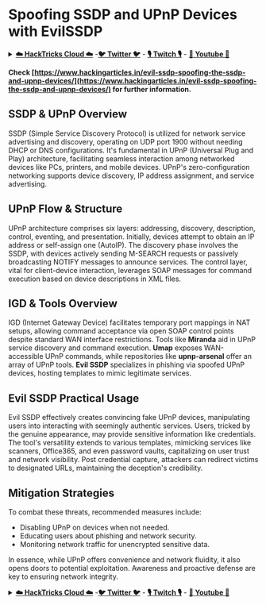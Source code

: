 # Spoofing SSDP and UPnP Devices with EvilSSDP

<details>

<summary><a href="https://cloud.hacktricks.xyz/pentesting-cloud/pentesting-cloud-methodology"><strong>☁️ HackTricks Cloud ☁️</strong></a> -<a href="https://twitter.com/hacktricks_live"><strong>🐦 Twitter 🐦</strong></a> - <a href="https://www.twitch.tv/hacktricks_live/schedule"><strong>🎙️ Twitch 🎙️</strong></a> - <a href="https://www.youtube.com/@hacktricks_LIVE"><strong>🎥 Youtube 🎥</strong></a></summary>

* Do you work in a **cybersecurity company**? Do you want to see your **company advertised in HackTricks**? or do you want to have access to the **latest version of the PEASS or download HackTricks in PDF**? Check the [**SUBSCRIPTION PLANS**](https://github.com/sponsors/carlospolop)!
* Discover [**The PEASS Family**](https://opensea.io/collection/the-peass-family), our collection of exclusive [**NFTs**](https://opensea.io/collection/the-peass-family)
* Get the [**official PEASS & HackTricks swag**](https://peass.creator-spring.com)
* **Join the** [**💬**](https://emojipedia.org/speech-balloon/) [**Discord group**](https://discord.gg/hRep4RUj7f) or the [**telegram group**](https://t.me/peass) or **follow** me on **Twitter** **🐦**[**@carlospolopm**](https://twitter.com/hacktricks_live)**.**
* **Share your hacking tricks by submitting PRs to the [hacktricks repo](https://github.com/carlospolop/hacktricks) and [hacktricks-cloud repo](https://github.com/carlospolop/hacktricks-cloud)**.

</details>

**Check [https://www.hackingarticles.in/evil-ssdp-spoofing-the-ssdp-and-upnp-devices/](https://www.hackingarticles.in/evil-ssdp-spoofing-the-ssdp-and-upnp-devices/) for further information.**

## **SSDP & UPnP Overview**

SSDP (Simple Service Discovery Protocol) is utilized for network service advertising and discovery, operating on UDP port 1900 without needing DHCP or DNS configurations. It's fundamental in UPnP (Universal Plug and Play) architecture, facilitating seamless interaction among networked devices like PCs, printers, and mobile devices. UPnP's zero-configuration networking supports device discovery, IP address assignment, and service advertising.

## **UPnP Flow & Structure**

UPnP architecture comprises six layers: addressing, discovery, description, control, eventing, and presentation. Initially, devices attempt to obtain an IP address or self-assign one (AutoIP). The discovery phase involves the SSDP, with devices actively sending M-SEARCH requests or passively broadcasting NOTIFY messages to announce services. The control layer, vital for client-device interaction, leverages SOAP messages for command execution based on device descriptions in XML files.

## **IGD & Tools Overview**

IGD (Internet Gateway Device) facilitates temporary port mappings in NAT setups, allowing command acceptance via open SOAP control points despite standard WAN interface restrictions. Tools like **Miranda** aid in UPnP service discovery and command execution. **Umap** exposes WAN-accessible UPnP commands, while repositories like **upnp-arsenal** offer an array of UPnP tools. **Evil SSDP** specializes in phishing via spoofed UPnP devices, hosting templates to mimic legitimate services.

## **Evil SSDP Practical Usage**

Evil SSDP effectively creates convincing fake UPnP devices, manipulating users into interacting with seemingly authentic services. Users, tricked by the genuine appearance, may provide sensitive information like credentials. The tool's versatility extends to various templates, mimicking services like scanners, Office365, and even password vaults, capitalizing on user trust and network visibility. Post credential capture, attackers can redirect victims to designated URLs, maintaining the deception's credibility.

## **Mitigation Strategies**

To combat these threats, recommended measures include:

- Disabling UPnP on devices when not needed.
- Educating users about phishing and network security.
- Monitoring network traffic for unencrypted sensitive data.

In essence, while UPnP offers convenience and network fluidity, it also opens doors to potential exploitation. Awareness and proactive defense are key to ensuring network integrity.

<details>

<summary><a href="https://cloud.hacktricks.xyz/pentesting-cloud/pentesting-cloud-methodology"><strong>☁️ HackTricks Cloud ☁️</strong></a> -<a href="https://twitter.com/hacktricks_live"><strong>🐦 Twitter 🐦</strong></a> - <a href="https://www.twitch.tv/hacktricks_live/schedule"><strong>🎙️ Twitch 🎙️</strong></a> - <a href="https://www.youtube.com/@hacktricks_LIVE"><strong>🎥 Youtube 🎥</strong></a></summary>

* Do you work in a **cybersecurity company**? Do you want to see your **company advertised in HackTricks**? or do you want to have access to the **latest version of the PEASS or download HackTricks in PDF**? Check the [**SUBSCRIPTION PLANS**](https://github.com/sponsors/carlospolop)!
* Discover [**The PEASS Family**](https://opensea.io/collection/the-peass-family), our collection of exclusive [**NFTs**](https://opensea.io/collection/the-peass-family)
* Get the [**official PEASS & HackTricks swag**](https://peass.creator-spring.com)
* **Join the** [**💬**](https://emojipedia.org/speech-balloon/) [**Discord group**](https://discord.gg/hRep4RUj7f) or the [**telegram group**](https://t.me/peass) or **follow** me on **Twitter** **🐦**[**@carlospolopm**](https://twitter.com/hacktricks_live)**.**
* **Share your hacking tricks by submitting PRs to the [hacktricks repo](https://github.com/carlospolop/hacktricks) and [hacktricks-cloud repo](https://github.com/carlospolop/hacktricks-cloud)**.

</details>
